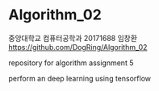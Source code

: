 # Algorithm_02

중앙대학교 컴퓨터공학과 20171688 임창환
https://github.com/DogRing/Algorithm_02

repository for algorithm assignment 5

perform an deep learning using tensorflow 
